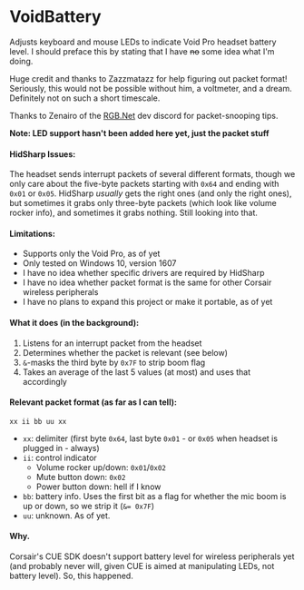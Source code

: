 # VoidBattery

Adjusts keyboard and mouse LEDs to indicate Void Pro headset battery level. I should preface this by stating that I have ~~no~~ some idea what I'm doing.

Huge credit and thanks to Zazzmatazz for help figuring out packet format! Seriously, this would not be possible without him, a voltmeter, and a dream. Definitely not on such a short timescale.

Thanks to Zenairo of the [RGB.Net](https://github.com/DarthAffe/RGB.NET) dev discord for packet-snooping tips.

**Note: LED support hasn't been added here yet, just the packet stuff**

#### HidSharp Issues:

The headset sends interrupt packets of several different formats, though we only care about the five-byte packets starting with `0x64` and ending with `0x01` or `0x05`. HidSharp _usually_ gets the right ones (and only the right ones), but sometimes it grabs only three-byte packets (which look like volume rocker info), and sometimes it grabs nothing. Still looking into that.

#### Limitations:

- Supports only the Void Pro, as of yet
- Only tested on Windows 10, version 1607
- I have no idea whether specific drivers are required by HidSharp
- I have no idea whether packet format is the same for other Corsair wireless peripherals
- I have no plans to expand this project or make it portable, as of yet

#### What it does (in the background):

1. Listens for an interrupt packet from the headset
2. Determines whether the packet is relevant (see below)
3. `&`-masks the third byte by `0x7F` to strip boom flag
4. Takes an average of the last 5 values (at most) and uses that accordingly

#### Relevant packet format (as far as I can tell):

`xx ii bb uu xx`

- `xx`: delimiter (first byte `0x64`, last byte `0x01` - or `0x05` when headset is plugged in - always)
- `ii`: control indicator
  - Volume rocker up/down: `0x01`/`0x02`
  - Mute button down: `0x02`
  - Power button down: hell if I know
- `bb`: battery info. Uses the first bit as a flag for whether the mic boom is up or down, so we strip it (`&= 0x7F`)
- `uu`: unknown. As of yet.

#### Why.

Corsair's CUE SDK doesn't support battery level for wireless peripherals yet (and probably never will, given CUE is aimed at manipulating LEDs, not battery level). So, this happened.